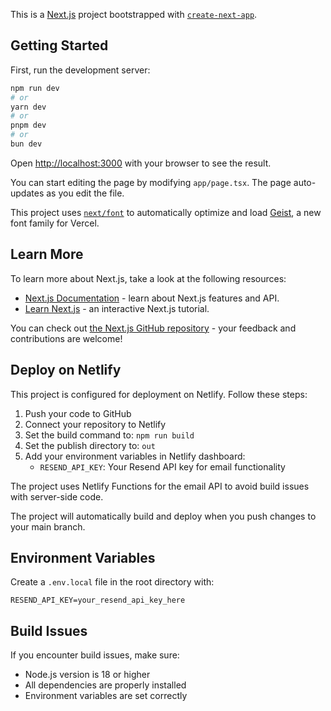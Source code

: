 This is a [Next.js](https://nextjs.org) project bootstrapped with [`create-next-app`](https://nextjs.org/docs/app/api-reference/cli/create-next-app).

## Getting Started

First, run the development server:

```bash
npm run dev
# or
yarn dev
# or
pnpm dev
# or
bun dev
```

Open [http://localhost:3000](http://localhost:3000) with your browser to see the result.

You can start editing the page by modifying `app/page.tsx`. The page auto-updates as you edit the file.

This project uses [`next/font`](https://nextjs.org/docs/app/building-your-application/optimizing/fonts) to automatically optimize and load [Geist](https://vercel.com/font), a new font family for Vercel.

## Learn More

To learn more about Next.js, take a look at the following resources:

- [Next.js Documentation](https://nextjs.org/docs) - learn about Next.js features and API.
- [Learn Next.js](https://nextjs.org/learn) - an interactive Next.js tutorial.

You can check out [the Next.js GitHub repository](https://github.com/vercel/next.js) - your feedback and contributions are welcome!

## Deploy on Netlify

This project is configured for deployment on Netlify. Follow these steps:

1. Push your code to GitHub
2. Connect your repository to Netlify
3. Set the build command to: `npm run build`
4. Set the publish directory to: `out`
5. Add your environment variables in Netlify dashboard:
   - `RESEND_API_KEY`: Your Resend API key for email functionality

The project uses Netlify Functions for the email API to avoid build issues with server-side code.

The project will automatically build and deploy when you push changes to your main branch.

## Environment Variables

Create a `.env.local` file in the root directory with:

```
RESEND_API_KEY=your_resend_api_key_here
```

## Build Issues

If you encounter build issues, make sure:
- Node.js version is 18 or higher
- All dependencies are properly installed
- Environment variables are set correctly
